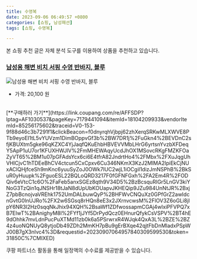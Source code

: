 ```yaml
---
title: 수영복
date: 2023-09-06 06:49:57 +0800
categories: [쇼핑, 남성패션]
tags: [쇼핑, 수영복]

---
```


본 쇼핑 추천 글은 자체 분석 도구를 이용하여 상품을 추천하고 있습니다.
### [남성용 해변 비치 서핑 수영 반바지, 블루](https://link.coupang.com/re/AFFSDP?lptag=AF1030537&pageKey=7179441094&itemId=18104209933&vendorItemId=85256175602&traceid=V0-153-9f88d46c3b7291f1&clickBeacon=f0dnyrqhVjbpj62zhXerqSRKwMLXWVE8PTb9eyoEI1tL5vYUVzm1DimBOppvGf3b%2BW7DR1j%2FuGkn4%2BEVDnC2sfjKBUXtm5gke96qKZXC4YjJaqfQKuEhbHBVEVVMbLHrG6yrtsnYvzbXFDeqY5ApP1uU7or1KFUXHWJlV%2FmMHEWAqyUcdJhOX1MSovcRKgFMZKFOaZyVT65%2BM1u07pGFAdsYcx6ci6E4tfrA82JndrtHo4%2FMbx%2FXuJqgUhVHlCjvC1hTDEeBhCV4ctcun5CxCpxv6Cu346NKmX3KzJ2MlMA2IpiEkCjNUxAClQHjfceSh9mKnc6yuuSyZoJ0OWk7lUC2wjL1iOCgil1dizJmNSPhB%2BkSuR0yHuupk%2FguoESL22BQLoQRD3217F0fGFNFGxh%2FA2Em4R%2FODQiv6eVtcC1c6O%2FaFeb5anxSGEz8qth9V34D5%2BzBcsquRIGr5LnGV3kiYNoG3TzQin1qJNSHr18tJaN8dUpUbKOUapvJKHEQip9JZu984UnNtJR%2BxjZ7pbBcnojvaVREhk1752UmDALbuwQyP%2BHFWvCNQuXz0GPfGrZ2awIdcnGvtG0lnUJRo%2FX2w6SGsq8rHQn8eE3x2JXrnvcwsM%2FlOV3Z6oGLi8jIpY6NR3l2Hz0sqqNkJhix94XQH%2BsaWf1ZDfwossapmCGAj4wIxiPFVPQ7xB7EIwT%2BAnighyM8l%2FYf1jJYf5DrPydQcz0EHnurQfykCsVSPV%2BT4hE9dOhhk7mvLdnPucPuXTMd11zb0k6a5PSrwrxR4WJqk4QxA3L%2BZE%2BZ4z4uoNQNUyQ8ytjoDb49ZDh2MmKH7pBu9gErBXqe42qjtFbDnMladxPSpWJ00B7gX3nIvc4%3D&requestid=20230907064957840309599530&token=31850C%7CMIXED)
![남성용 해변 비치 서핑 수영 반바지, 블루](https://ads-partners.coupang.com/image1/HaMAlA7Llll6FiRdHciZpq9jAvEoT8tDAjivTtN0VtULee8hn1e283RvOoEWG9LQSqpk9drSGGdcQhm0T-_iFzgTCVttKMFHv-1LAfnmyUfGljchlCMKm5sqR9koFLZBWL_3T-SmAwUfQp51QLKsgXOEWeZfILRD7_Z8mC022Xf3ThrWBTFxAibwoLofRkuuDjomJjZX2qcoUz1UNrUP0c5jR8LFrKRgHxDkzOwuqtH5pkClUuqdkncF2Mim0sq58bary8XD1V3mRN6o-A==)
- 가격: 20,100 원
<br>
[**구매하러 가기**](https://link.coupang.com/re/AFFSDP?lptag=AF1030537&pageKey=7179441094&itemId=18104209933&vendorItemId=85256175602&traceid=V0-153-9f88d46c3b7291f1&clickBeacon=f0dnyrqhVjbpj62zhXerqSRKwMLXWVE8PTb9eyoEI1tL5vYUVzm1DimBOppvGf3b%2BW7DR1j%2FuGkn4%2BEVDnC2sfjKBUXtm5gke96qKZXC4YjJaqfQKuEhbHBVEVVMbLHrG6yrtsnYvzbXFDeqY5ApP1uU7or1KFUXHWJlV%2FmMHEWAqyUcdJhOX1MSovcRKgFMZKFOaZyVT65%2BM1u07pGFAdsYcx6ci6E4tfrA82JndrtHo4%2FMbx%2FXuJqgUhVHlCjvC1hTDEeBhCV4ctcun5CxCpxv6Cu346NKmX3KzJ2MlMA2IpiEkCjNUxAClQHjfceSh9mKnc6yuuSyZoJ0OWk7lUC2wjL1iOCgil1dizJmNSPhB%2BkSuR0yHuupk%2FguoESL22BQLoQRD3217F0fGFNFGxh%2FA2Em4R%2FODQiv6eVtcC1c6O%2FaFeb5anxSGEz8qth9V34D5%2BzBcsquRIGr5LnGV3kiYNoG3TzQin1qJNSHr18tJaN8dUpUbKOUapvJKHEQip9JZu984UnNtJR%2BxjZ7pbBcnojvaVREhk1752UmDALbuwQyP%2BHFWvCNQuXz0GPfGrZ2awIdcnGvtG0lnUJRo%2FX2w6SGsq8rHQn8eE3x2JXrnvcwsM%2FlOV3Z6oGLi8jIpY6NR3l2Hz0sqqNkJhix94XQH%2BsaWf1ZDfwossapmCGAj4wIxiPFVPQ7xB7EIwT%2BAnighyM8l%2FYf1jJYf5DrPydQcz0EHnurQfykCsVSPV%2BT4hE9dOhhk7mvLdnPucPuXTMd11zb0k6a5PSrwrxR4WJqk4QxA3L%2BZE%2BZ4z4uoNQNUyQ8ytjoDb49ZDh2MmKH7pBu9gErBXqe42qjtFbDnMladxPSpWJ00B7gX3nIvc4%3D&requestid=20230907064957840309599530&token=31850C%7CMIXED)


쿠팡 파트너스 활동을 통해 일정액의 수수료를 제공받을 수 있습니다.
